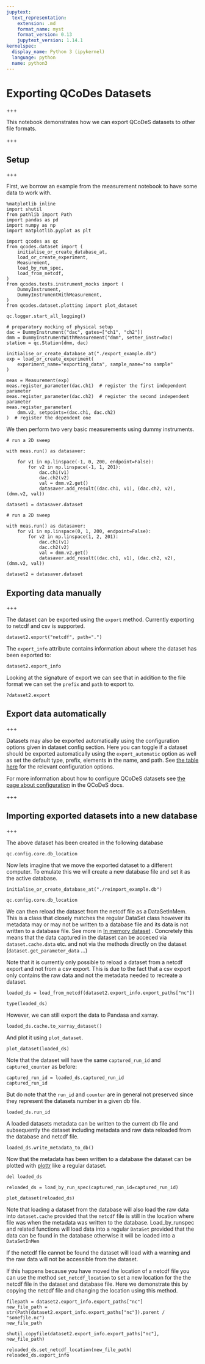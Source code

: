 ```yaml
---
jupytext:
  text_representation:
    extension: .md
    format_name: myst
    format_version: 0.13
    jupytext_version: 1.14.1
kernelspec:
  display_name: Python 3 (ipykernel)
  language: python
  name: python3
---
```


# Exporting QCoDes Datasets

+++

This notebook demonstrates how we can export QCoDeS datasets to other file formats. 

+++

## Setup

+++

First, we borrow an example from the measurement notebook to have some data to work with.

```{code-cell} ipython3
%matplotlib inline
import shutil
from pathlib import Path
import pandas as pd
import numpy as np
import matplotlib.pyplot as plt

import qcodes as qc
from qcodes.dataset import (
    initialise_or_create_database_at,
    load_or_create_experiment,
    Measurement,
    load_by_run_spec,
    load_from_netcdf,
)
from qcodes.tests.instrument_mocks import (
    DummyInstrument,
    DummyInstrumentWithMeasurement,
)
from qcodes.dataset.plotting import plot_dataset

qc.logger.start_all_logging()
```

```{code-cell} ipython3
# preparatory mocking of physical setup
dac = DummyInstrument("dac", gates=["ch1", "ch2"])
dmm = DummyInstrumentWithMeasurement("dmm", setter_instr=dac)
station = qc.Station(dmm, dac)
```

```{code-cell} ipython3
initialise_or_create_database_at("./export_example.db")
exp = load_or_create_experiment(
    experiment_name="exporting_data", sample_name="no sample"
)
```

```{code-cell} ipython3
meas = Measurement(exp)
meas.register_parameter(dac.ch1)  # register the first independent parameter
meas.register_parameter(dac.ch2)  # register the second independent parameter
meas.register_parameter(
    dmm.v2, setpoints=(dac.ch1, dac.ch2)
)  # register the dependent one
```

We then perform two very basic measurements using dummy instruments.

```{code-cell} ipython3
# run a 2D sweep

with meas.run() as datasaver:

    for v1 in np.linspace(-1, 0, 200, endpoint=False):
        for v2 in np.linspace(-1, 1, 201):
            dac.ch1(v1)
            dac.ch2(v2)
            val = dmm.v2.get()
            datasaver.add_result((dac.ch1, v1), (dac.ch2, v2), (dmm.v2, val))

dataset1 = datasaver.dataset
```

```{code-cell} ipython3
# run a 2D sweep

with meas.run() as datasaver:
    for v1 in np.linspace(0, 1, 200, endpoint=False):
        for v2 in np.linspace(1, 2, 201):
            dac.ch1(v1)
            dac.ch2(v2)
            val = dmm.v2.get()
            datasaver.add_result((dac.ch1, v1), (dac.ch2, v2), (dmm.v2, val))

dataset2 = datasaver.dataset
```

## Exporting data manually

+++

The dataset can be exported using the `export` method. Currently exporting to netcdf and csv is supported.

```{code-cell} ipython3
dataset2.export("netcdf", path=".")
```

The `export_info` attribute contains information about where the dataset has been exported to:

```{code-cell} ipython3
dataset2.export_info
```

Looking at the signature of export we can see that in addition to the file format we can set the `prefix` and `path` to export to.

```{code-cell} ipython3
?dataset2.export
```

## Export data automatically

+++

Datasets may also be exported automatically using the configuration options given in dataset config section. 
Here you can toggle if a dataset should be exported automatically using the `export_automatic` option as well as set the default type, prefix, elements in the name, and path. See [the table here](https://qcodes.github.io/Qcodes/user/configuration.html) for the relevant configuration options.

For more information about how to configure QCoDeS datasets see [the page about configuration](https://qcodes.github.io/Qcodes/user/configuration.html)  in the QCoDeS docs.

+++

## Importing exported datasets into a new database

+++

The above dataset has been created in the following database

```{code-cell} ipython3
qc.config.core.db_location
```

Now lets imagine that we move the exported dataset to a different computer. To emulate this we will create a new database file and set it as the active database. 

```{code-cell} ipython3
initialise_or_create_database_at("./reimport_example.db")
```

```{code-cell} ipython3
qc.config.core.db_location
```

We can then reload the dataset from the netcdf file as a DataSetInMem. This is a class that closely matches the regular DataSet class however its metadata may or may not be written to a database file and its data is not written to a database file. See more in [
In memory dataset](./InMemoryDataSet.ipynb) . Concretely this means that the data captured in the dataset can be acceced via `dataset.cache.data` etc. and not via the methods directly on the dataset (`dataset.get_parameter_data` ...) 

Note that it is currently only possible to reload a dataset from a netcdf export and not from a csv export. This is due to the fact that a csv export only contains the raw data and not the metadata needed to recreate a dataset.

```{code-cell} ipython3
loaded_ds = load_from_netcdf(dataset2.export_info.export_paths["nc"])
```

```{code-cell} ipython3
type(loaded_ds)
```

However, we can still export the data to Pandasa and xarray.

```{code-cell} ipython3
loaded_ds.cache.to_xarray_dataset()
```

And plot it using `plot_dataset`.

```{code-cell} ipython3
plot_dataset(loaded_ds)
```

Note that the dataset will have the same `captured_run_id` and `captured_counter` as before:

```{code-cell} ipython3
captured_run_id = loaded_ds.captured_run_id
captured_run_id
```

But do note that the `run_id` and `counter` are in general not preserved since they represent the datasets number in a given db file. 

```{code-cell} ipython3
loaded_ds.run_id
```

A loaded datasets metadata can be written to the current db file and subsequently the dataset including metadata and raw data reloaded from the database and netcdf file.

```{code-cell} ipython3
loaded_ds.write_metadata_to_db()
```

Now that the metadata has been written to a database the dataset can be plotted with [plottr](https://github.com/toolsforexperiments/plottr/) like a regular dataset.

```{code-cell} ipython3
del loaded_ds
```

```{code-cell} ipython3
reloaded_ds = load_by_run_spec(captured_run_id=captured_run_id)
```

```{code-cell} ipython3
plot_dataset(reloaded_ds)
```

Note that loading a dataset from the database will also load the raw data into `dataset.cache` provided that the `netcdf` file is still in the location where file was when the metadata was written to the database. Load_by_runspec and related functions will load data into a regular `DataSet` provided that the data can be found in the database otherwise it will be loaded into a `DataSetInMem`


If the netcdf file cannot be found the dataset will load with a warning and the raw data will not be accessible from the dataset. 

If this happens because you have moved the location of a netcdf file you can use the method ``set_netcdf_location`` to set a new location for the the netcdf file in the dataset and database file. 
Here we demonstrate this by copying the netcdf file and changing the location using this method.

```{code-cell} ipython3
filepath = dataset2.export_info.export_paths["nc"]
new_file_path = str(Path(dataset2.export_info.export_paths["nc"]).parent / "somefile.nc")
new_file_path
```

```{code-cell} ipython3
shutil.copyfile(dataset2.export_info.export_paths["nc"], new_file_path)
```

```{code-cell} ipython3
reloaded_ds.set_netcdf_location(new_file_path)
reloaded_ds.export_info
```
